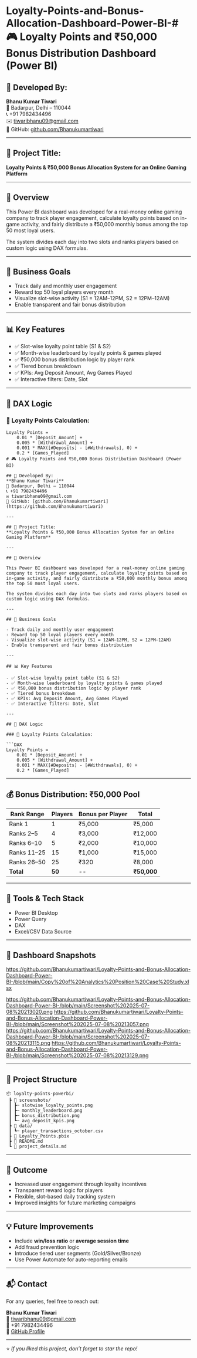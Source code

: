 # Loyalty-Points-and-Bonus-Allocation-Dashboard-Power-BI-# 🎮 Loyalty Points and ₹50,000 Bonus Distribution Dashboard (Power BI)

## 👤 Developed By:
**Bhanu Kumar Tiwari**  
📍 Badarpur, Delhi – 110044  
📞 +91 7982434496  
✉️ tiwaribhanu09@gmail.com  
🔗 GitHub: [github.com/Bhanukumartiwari](https://github.com/Bhanukumartiwari)

---

## 📌 Project Title:
**Loyalty Points & ₹50,000 Bonus Allocation System for an Online Gaming Platform**

---

## 📝 Overview

This Power BI dashboard was developed for a real-money online gaming company to track player engagement, calculate loyalty points based on in-game activity, and fairly distribute a ₹50,000 monthly bonus among the top 50 most loyal users.

The system divides each day into two slots and ranks players based on custom logic using DAX formulas.

---

## 🎯 Business Goals

- Track daily and monthly user engagement
- Reward top 50 loyal players every month
- Visualize slot-wise activity (S1 = 12AM–12PM, S2 = 12PM–12AM)
- Enable transparent and fair bonus distribution

---

## 📊 Key Features

- ✅ Slot-wise loyalty point table (S1 & S2)
- ✅ Month-wise leaderboard by loyalty points & games played
- ✅ ₹50,000 bonus distribution logic by player rank
- ✅ Tiered bonus breakdown
- ✅ KPIs: Avg Deposit Amount, Avg Games Played
- ✅ Interactive filters: Date, Slot

---

## 🧠 DAX Logic

### 🎯 Loyalty Points Calculation:

```DAX
Loyalty Points = 
    0.01 * [Deposit_Amount] + 
    0.005 * [Withdrawal_Amount] +
    0.001 * MAX([#Deposits] - [#Withdrawals], 0) + 
    0.2 * [Games_Played]
# 🎮 Loyalty Points and ₹50,000 Bonus Distribution Dashboard (Power BI)

## 👤 Developed By:
**Bhanu Kumar Tiwari**  
📍 Badarpur, Delhi – 110044  
📞 +91 7982434496  
✉️ tiwaribhanu09@gmail.com  
🔗 GitHub: [github.com/Bhanukumartiwari](https://github.com/Bhanukumartiwari)

---

## 📌 Project Title:
**Loyalty Points & ₹50,000 Bonus Allocation System for an Online Gaming Platform**

---

## 📝 Overview

This Power BI dashboard was developed for a real-money online gaming company to track player engagement, calculate loyalty points based on in-game activity, and fairly distribute a ₹50,000 monthly bonus among the top 50 most loyal users.

The system divides each day into two slots and ranks players based on custom logic using DAX formulas.

---

## 🎯 Business Goals

- Track daily and monthly user engagement
- Reward top 50 loyal players every month
- Visualize slot-wise activity (S1 = 12AM–12PM, S2 = 12PM–12AM)
- Enable transparent and fair bonus distribution

---

## 📊 Key Features

- ✅ Slot-wise loyalty point table (S1 & S2)
- ✅ Month-wise leaderboard by loyalty points & games played
- ✅ ₹50,000 bonus distribution logic by player rank
- ✅ Tiered bonus breakdown
- ✅ KPIs: Avg Deposit Amount, Avg Games Played
- ✅ Interactive filters: Date, Slot

---

## 🧠 DAX Logic

### 🎯 Loyalty Points Calculation:

```DAX
Loyalty Points = 
    0.01 * [Deposit_Amount] + 
    0.005 * [Withdrawal_Amount] +
    0.001 * MAX([#Deposits] - [#Withdrawals], 0) + 
    0.2 * [Games_Played]
```

---

## 💰 Bonus Distribution: ₹50,000 Pool

| Rank Range | Players | Bonus per Player | Total |
|------------|---------|------------------|-------|
| Rank 1     | 1       | ₹5,000           | ₹5,000 |
| Ranks 2–5  | 4       | ₹3,000           | ₹12,000 |
| Ranks 6–10 | 5       | ₹2,000           | ₹10,000 |
| Ranks 11–25| 15      | ₹1,000           | ₹15,000 |
| Ranks 26–50| 25      | ₹320             | ₹8,000 |
| **Total**  | **50**  | --               | **₹50,000** |

---

## 🧰 Tools & Tech Stack

- Power BI Desktop
- Power Query
- DAX
- Excel/CSV Data Source

---

## 📸 Dashboard Snapshots
https://github.com/Bhanukumartiwari/Loyalty-Points-and-Bonus-Allocation-Dashboard-Power-BI-/blob/main/Copy%20of%20Analytics%20Position%20Case%20Study.xlsx

https://github.com/Bhanukumartiwari/Loyalty-Points-and-Bonus-Allocation-Dashboard-Power-BI-/blob/main/Screenshot%202025-07-08%20213020.png
https://github.com/Bhanukumartiwari/Loyalty-Points-and-Bonus-Allocation-Dashboard-Power-BI-/blob/main/Screenshot%202025-07-08%20213057.png
https://github.com/Bhanukumartiwari/Loyalty-Points-and-Bonus-Allocation-Dashboard-Power-BI-/blob/main/Screenshot%202025-07-08%20213115.png
https://github.com/Bhanukumartiwari/Loyalty-Points-and-Bonus-Allocation-Dashboard-Power-BI-/blob/main/Screenshot%202025-07-08%20213129.png

---

## 📁 Project Structure

```
📦 loyalty-points-powerbi/
 ┣ 📁 screenshots/
 ┃ ┣─ slotwise_loyalty_points.png
 ┃ ┣─ monthly_leaderboard.png
 ┃ ┣─ bonus_distribution.png
 ┃ ┗─ avg_deposit_kpis.png
 ┣ 📁 data/
 ┃ ┗─ player_transactions_october.csv
 ┣ 📜 Loyalty_Points.pbix
 ┣ 📜 README.md
 ┗ 📜 project_details.md
```

---

## 🚀 Outcome

- Increased user engagement through loyalty incentives
- Transparent reward logic for players
- Flexible, slot-based daily tracking system
- Improved insights for future marketing campaigns

---

## 💡 Future Improvements

- Include **win/loss ratio** or **average session time**
- Add fraud prevention logic
- Introduce tiered user segments (Gold/Silver/Bronze)
- Use Power Automate for auto-reporting emails

---

## 📬 Contact

For any queries, feel free to reach out:

**Bhanu Kumar Tiwari**  
📧 tiwaribhanu09@gmail.com  
📱 +91 7982434496  
🔗 [GitHub Profile](https://github.com/Bhanukumartiwari)

---

⭐ _If you liked this project, don’t forget to star the repo!_

